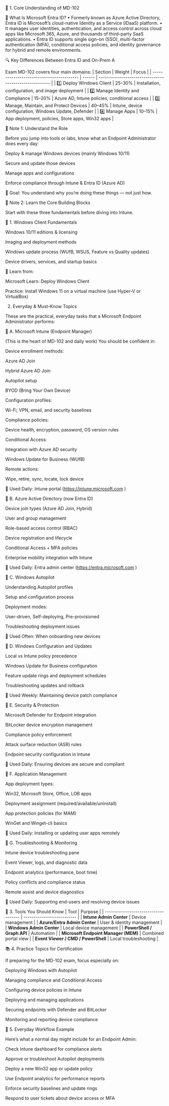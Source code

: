 🧭 1. Core Understanding of MD-102

🧠 What Is Microsoft Entra ID?
• 	Formerly known as Azure Active Directory, Entra ID is Microsoft’s cloud-native Identity as a Service (IDaaS) platform.
• 	It manages user identities, authentication, and access control across cloud apps like Microsoft 365, Azure, and thousands of third-party SaaS applications.
• 	Entra ID supports single sign-on (SSO), multi-factor authentication (MFA), conditional access policies, and identity governance for hybrid and remote environments.

🔍 Key Differences Between Entra ID and On-Prem A
  

Exam MD-102 covers four main domains:
| Section                                   | Weight | Focus                                                  |
| ----------------------------------------- | ------ | ------------------------------------------------------ |
| 1️⃣ Deploy Windows Client                 | 25–30% | Installation, configuration, and image deployment      |
| 2️⃣ Manage Identity and Compliance        | 15–20% | Azure AD, Intune policies, conditional access          |
| 3️⃣ Manage, Maintain, and Protect Devices | 40–45% | Intune, device configuration, Windows Update, Defender |
| 4️⃣ Manage Apps                           | 10–15% | App deployment, policies, Store apps, Win32 apps       |



🔹 Note 1: Understand the Role

Before you jump into tools or labs, know what an Endpoint Administrator does every day:

Deploy & manage Windows devices (mainly Windows 10/11)

Secure and update those devices

Manage apps and configurations

Enforce compliance through Intune & Entra ID (Azure AD)

📍 Goal: You understand why you’re doing these things — not just how.

🔹 Note 2: Learn the Core Building Blocks

Start with these three fundamentals before diving into Intune.

🧩 1. Windows Client Fundamentals

Windows 10/11 editions & licensing

Imaging and deployment methods

Windows update process (WUfB, WSUS, Feature vs Quality updates)

Device drivers, services, and startup basics

📘 Learn from:

Microsoft Learn: Deploy Windows Client

Practice: Install Windows 11 on a virtual machine (use Hyper-V or VirtualBox)


2. Everyday & Must-Know Topics

These are the practical, everyday tasks that a Microsoft Endpoint Administrator performs:

🔹 A. Microsoft Intune (Endpoint Manager)

(This is the heart of MD-102 and daily work)
You should be confident in:

Device enrollment methods:

Azure AD Join

Hybrid Azure AD Join

Autopilot setup

BYOD (Bring Your Own Device)

Configuration profiles:

Wi-Fi, VPN, email, and security baselines

Compliance policies:

Device health, encryption, password, OS version rules

Conditional Access:

Integration with Azure AD security

Windows Update for Business (WUfB)

Remote actions:

Wipe, retire, sync, locate, lock device

📅 Used Daily: Intune portal (https://intune.microsoft.com
)

🔹 B. Azure Active Directory (now Entra ID)

Device join types (Azure AD Join, Hybrid)

User and group management

Role-based access control (RBAC)

Device registration and lifecycle

Conditional Access + MFA policies

Enterprise mobility integration with Intune

📅 Used Daily: Entra admin center (https://entra.microsoft.com
)

🔹 C. Windows Autopilot

Understanding Autopilot profiles

Setup and configuration process

Deployment modes:

User-driven, Self-deploying, Pre-provisioned

Troubleshooting deployment issues

📅 Used Often: When onboarding new devices

🔹 D. Windows Configuration and Updates

Local vs Intune policy precedence

Windows Update for Business configuration

Feature update rings and deployment schedules

Troubleshooting updates and rollback

📅 Used Weekly: Maintaining device patch compliance

🔹 E. Security & Protection

Microsoft Defender for Endpoint integration

BitLocker device encryption management

Compliance policy enforcement

Attack surface reduction (ASR) rules

Endpoint security configuration in Intune

📅 Used Daily: Ensuring devices are secure and compliant

🔹 F. Application Management

App deployment types:

Win32, Microsoft Store, Office, LOB apps

Deployment assignment (required/available/uninstall)

App protection policies (for MAM)

WinGet and Winget-cli basics

📅 Used Daily: Installing or updating user apps remotely

🔹 G. Troubleshooting & Monitoring

Intune device troubleshooting pane

Event Viewer, logs, and diagnostic data

Endpoint analytics (performance, boot time)

Policy conflicts and compliance status

Remote assist and device diagnostics

📅 Used Daily: Supporting end-users and resolving device issues

🧰 3. Tools You Should Know
| Tool                                 | Purpose                    |
| ------------------------------------ | -------------------------- |
| **Intune Admin Center**              | Device management          |
| **Azure/Entra Admin Center**         | User & identity management |
| **Windows Admin Center**             | Local device management    |
| **PowerShell / Graph API**           | Automation                 |
| **Microsoft Endpoint Manager (MEM)** | Combined portal view       |
| **Event Viewer / CMD / PowerShell**  | Local troubleshooting      |


📚 4. Practice Topics for Certification

If preparing for the MD-102 exam, focus especially on:

Deploying Windows with Autopilot

Managing compliance and Conditional Access

Configuring device policies in Intune

Deploying and managing applications

Securing endpoints with Defender and BitLocker

Monitoring and reporting device compliance

🧩 5. Everyday Workflow Example

Here’s what a normal day might include for an Endpoint Admin:

Check Intune dashboard for compliance alerts

Approve or troubleshoot Autopilot deployments

Deploy a new Win32 app or update policy

Use Endpoint analytics for performance reports

Enforce security baselines and update rings

Respond to user tickets about device access or MFA

